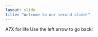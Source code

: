 ```yaml
---
layout: slide
title: "Welcome to our second slide!"
---
```

A7X for life
Use the left arrow to go back!
